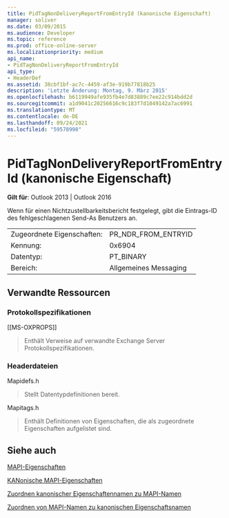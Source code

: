 ```yaml
---
title: PidTagNonDeliveryReportFromEntryId (kanonische Eigenschaft)
manager: soliver
ms.date: 03/09/2015
ms.audience: Developer
ms.topic: reference
ms.prod: office-online-server
ms.localizationpriority: medium
api_name:
- PidTagNonDeliveryReportFromEntryId
api_type:
- HeaderDef
ms.assetid: 38cbf1bf-ac7c-4459-af3e-919b77818b25
description: 'Letzte Änderung: Montag, 9. März 2015'
ms.openlocfilehash: b6119949afe935fb4e7d83889c7ee22c914bdd2d
ms.sourcegitcommit: a1d9041c20256616c9c183f7d1049142a7ac6991
ms.translationtype: MT
ms.contentlocale: de-DE
ms.lasthandoff: 09/24/2021
ms.locfileid: "59578998"
---
```

# <a name="pidtagnondeliveryreportfromentryid-canonical-property"></a>PidTagNonDeliveryReportFromEntryId (kanonische Eigenschaft)

  
  
**Gilt für**: Outlook 2013 | Outlook 2016 
  
Wenn für einen Nichtzustellbarkeitsbericht festgelegt, gibt die Eintrags-ID des fehlgeschlagenen Send-As Benutzers an.
  
|||
|:-----|:-----|
|Zugeordnete Eigenschaften:  <br/> |PR_NDR_FROM_ENTRYID  <br/> |
|Kennung:  <br/> |0x6904  <br/> |
|Datentyp:  <br/> |PT_BINARY  <br/> |
|Bereich:  <br/> |Allgemeines Messaging  <br/> |
   
## <a name="related-resources"></a>Verwandte Ressourcen

### <a name="protocol-specifications"></a>Protokollspezifikationen

[[MS-OXPROPS]] 
  
> Enthält Verweise auf verwandte Exchange Server Protokollspezifikationen.
    
### <a name="header-files"></a>Headerdateien

Mapidefs.h
  
> Stellt Datentypdefinitionen bereit.
    
Mapitags.h
  
> Enthält Definitionen von Eigenschaften, die als zugeordnete Eigenschaften aufgelistet sind.
    
## <a name="see-also"></a>Siehe auch



[MAPI-Eigenschaften](mapi-properties.md)
  
[KANonische MAPI-Eigenschaften](mapi-canonical-properties.md)
  
[Zuordnen kanonischer Eigenschaftennamen zu MAPI-Namen](mapping-canonical-property-names-to-mapi-names.md)
  
[Zuordnen von MAPI-Namen zu kanonischen Eigenschaftsnamen](mapping-mapi-names-to-canonical-property-names.md)

